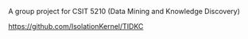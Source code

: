 A group project for CSIT 5210 (Data Mining and Knowledge Discovery)



https://github.com/IsolationKernel/TIDKC
